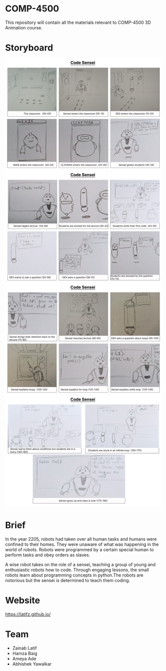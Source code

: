 # COMP-4500
This repository will contain all the materials relevant to COMP-4500 3D Animation course.

# Storyboard
![alt text](https://raw.githubusercontent.com/hamzaBaig1998/COMP-4500/main/storyboard/storyboard/Storyboard_1.png)
![alt text](https://raw.githubusercontent.com/hamzaBaig1998/COMP-4500/main/storyboard/storyboard/Storyboard_2.png)
![alt text](https://raw.githubusercontent.com/hamzaBaig1998/COMP-4500/main/storyboard/storyboard/Storyboard_3.png)
![alt text](https://raw.githubusercontent.com/hamzaBaig1998/COMP-4500/main/storyboard/storyboard/Storyboard_4.png)

# Brief
In the year 2205, robots had taken over all human tasks and humans were confined to their homes. They were unaware of what was happening in the world of robots. Robots were programmed by a certain special human to perform tasks and obey orders as slaves.

A wise robot takes on the role of a sensei, teaching a group of young and enthusiastic robots how to code. Through engaging lessons, the small robots learn about programming concepts in python.The robots are notorious but the sensei is determined to teach them coding.

# Website
https://latifz.github.io/

# Team
* Zainab Latif
* Hamza Baig
* Ameya Ade
* Abhishek Yawalkar

